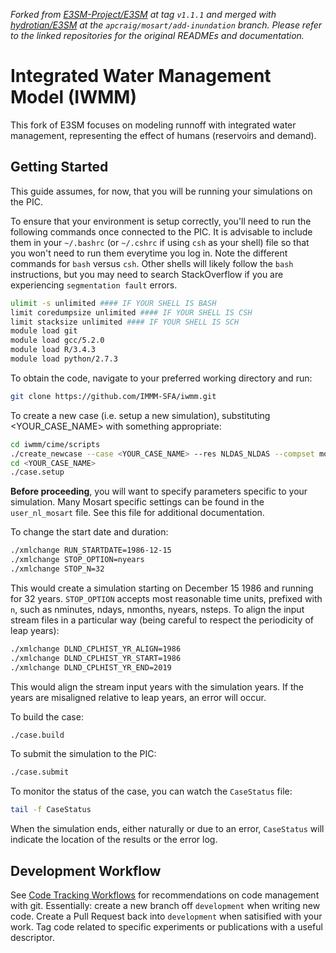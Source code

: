 *Forked from [E3SM-Project/E3SM](https://github.com/E3SM-Project/E3SM/tree/v1.1.1) at tag `v1.1.1` and merged with [hydrotian/E3SM](https://github.com/hydrotian/E3SM/tree/apcraig/mosart/add-inundation) at the `apcraig/mosart/add-inundation` branch. Please refer to the linked repositories for the original READMEs and documentation.*

Integrated Water Management Model (IWMM)
========================================

This fork of E3SM focuses on modeling runnoff with integrated water management, representing the effect of humans (reservoirs and demand).


Getting Started
---------------

This guide assumes, for now, that you will be running your simulations on the PIC.

To ensure that your environment is setup correctly, you'll need to run the following commands once connected to the PIC. It is advisable to include them in your `~/.bashrc` (or `~/.cshrc` if using `csh` as your shell) file so that you won't need to run them everytime you log in. Note the different commands for `bash` versus `csh`. Other shells will likely follow the `bash` instructions, but you may need to search StackOverflow if you are experiencing `segmentation fault` errors.

```bash
ulimit -s unlimited #### IF YOUR SHELL IS BASH
limit coredumpsize unlimited #### IF YOUR SHELL IS CSH
limit stacksize unlimited #### IF YOUR SHELL IS SCH
module load git
module load gcc/5.2.0
module load R/3.4.3
module load python/2.7.3
```

To obtain the code, navigate to your preferred working directory and run:
```bash
git clone https://github.com/IMMM-SFA/iwmm.git
```

To create a new case (i.e. setup a new simulation), substituting <YOUR_CASE_NAME> with something appropriate:
```bash
cd iwmm/cime/scripts
./create_newcase --case <YOUR_CASE_NAME> --res NLDAS_NLDAS --compset mosart_runoff_driven --project IM3
cd <YOUR_CASE_NAME>
./case.setup
```

**Before proceeding**, you will want to specify parameters specific to your simulation. Many Mosart specific settings can be found in the `user_nl_mosart` file. See this file for additional documentation.

To change the start date and duration:
```bash
./xmlchange RUN_STARTDATE=1986-12-15
./xmlchange STOP_OPTION=nyears
./xmlchange STOP_N=32
```
This would create a simulation starting on December 15 1986 and running for 32 years. `STOP_OPTION` accepts most reasonable time units, prefixed with `n`, such as nminutes, ndays, nmonths, nyears, nsteps.
To align the input stream files in a particular way (being careful to respect the periodicity of leap years):
```bash
./xmlchange DLND_CPLHIST_YR_ALIGN=1986
./xmlchange DLND_CPLHIST_YR_START=1986
./xmlchange DLND_CPLHIST_YR_END=2019
```
This would align the stream input years with the simulation years. If the years are misaligned relative to leap years, an error will occur.

To build the case:
```bash
./case.build
```

To submit the simulation to the PIC:
```bash
./case.submit
```

To monitor the status of the case, you can watch the `CaseStatus` file:
```bash
tail -f CaseStatus
```

When the simulation ends, either naturally or due to an error, `CaseStatus` will indicate the location of the results or the error log.


Development Workflow
--------------------

See [Code Tracking Workflows](https://immm-sfa.atlassian.net/wiki/spaces/IP/pages/642809857/Code+Tracking+Workflows) for recommendations on code management with git. Essentially: create a new branch off `development` when writing new code. Create a Pull Request back into `development` when satisified with your work. Tag code related to specific experiments or publications with a useful descriptor.

